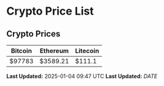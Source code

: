 # Crypto Price List

## Crypto Prices
| Bitcoin | Ethereum | Litecoin |
| ------- | -------- | -------- |
| $97783 | $3589.21 | $111.1 |
**Last Updated:** 2025-01-04 09:47 UTC
**Last Updated:** $DATE$
